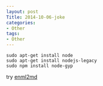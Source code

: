 ```yaml
---
layout: post
Title: 2014-10-06-joke
categories:
- Other
tags:
- Other
---
```


    sudo apt-get install node
    sudo apt-get install nodejs-legacy
    sudo npm install node-gyp

try [enml2md](https://github.com/zerobase/enml2md)


